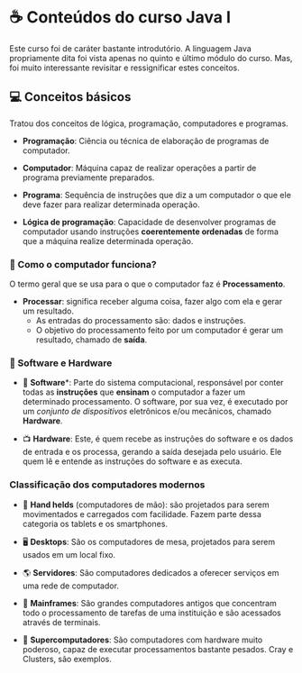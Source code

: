 # :coffee: Conteúdos do curso Java I

Este curso foi de caráter bastante introdutório. A linguagem Java propriamente dita foi vista apenas no quinto e último módulo do curso.
Mas, foi muito interessante revisitar e ressignificar estes conceitos.

## :computer: Conceitos básicos

Tratou dos conceitos de lógica, programação, computadores e programas.

- **Programação**: Ciência ou técnica de elaboração de programas de computador.

- **Computador**: Máquina capaz de realizar operações a partir de programa previamente preparados.

- **Programa**: Sequência de instruções que diz a um computador o que ele deve fazer para realizar determinada operação.

- **Lógica de programação**: Capacidade de desenvolver programas de computador usando instruções **coerentemente ordenadas** de forma que a máquina realize determinada operação.

### :pushpin: Como o computador funciona? 

O termo geral que se usa para o que o computador faz é **Processamento**.
- **Processar**: significa receber alguma coisa, fazer algo com ela e gerar um resultado.
    -  As entradas do processamento são: dados e instruções.
    - O objetivo do processamento feito por um computador é gerar um resultado, chamado de **saída**.

### :paperclip: Software e Hardware

- :bookmark_tabs: **Software***: Parte do sistema computacional, responsável por conter todas as **instruções** que **ensinam** o computador a fazer um determinado processamento.
O software, por sua vez, é executado por um *conjunto de dispositivos* eletrônicos e/ou mecânicos, chamado **Hardware**.

- :tv: **Hardware**: Este, é quem recebe as instruções do software e os dados de entrada e os processa, gerando a saída desejada pelo usuário. Ele quem lê e entende 
as instruções do software e as executa.

### Classificação dos computadores modernos

- :iphone: **Hand helds** (computadores de mão): são projetados para serem movimentados e carregados com facilidade. 
Fazem parte dessa categoria os tablets e os smartphones.
- 🖥️ **Desktops**: São os computadores de mesa, projetados para serem usados em um local fixo.

- :earth_americas: **Servidores**: São computadores dedicados a oferecer serviços em uma rede de computador.

- :department_store: **Mainframes**: São grandes computadores antigos que concentram todo o processamento de tarefas de uma instituição e são acessados através de terminais.

- 🏧 **Supercomputadores**: São computadores com hardware muito poderoso, capaz de executar processamentos bastante pesados. Cray e Clusters, são exemplos.

